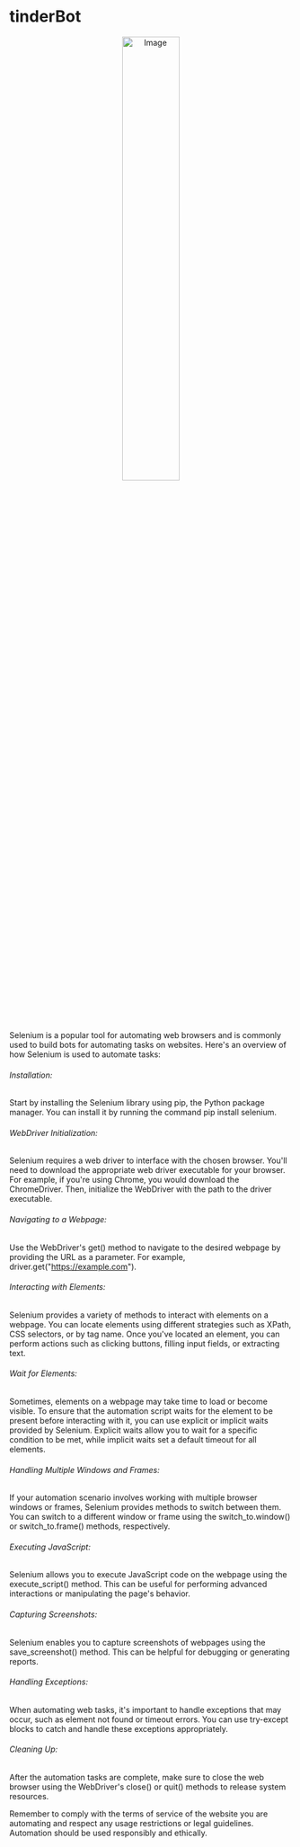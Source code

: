 # tinderBot

<p align="center">
  <img src="https://github.com/Rahul-Cheruku/tinderBot/assets/77064752/9e7f8e2d-fd16-4112-b241-931c603ec666" alt="Image" width="45%">
</p>



Selenium is a popular tool for automating web browsers and is commonly used to build bots for automating tasks on websites. Here's an overview of how Selenium is used to automate tasks:

###### Installation: 
Start by installing the Selenium library using pip, the Python package manager. You can install it by running the command pip install selenium.

###### WebDriver Initialization:
Selenium requires a web driver to interface with the chosen browser. You'll need to download the appropriate web driver executable for your browser. For example, if you're using Chrome, you would download the ChromeDriver. Then, initialize the WebDriver with the path to the driver executable.

###### Navigating to a Webpage: 
Use the WebDriver's get() method to navigate to the desired webpage by providing the URL as a parameter. For example, driver.get("https://example.com").

###### Interacting with Elements: 
Selenium provides a variety of methods to interact with elements on a webpage. You can locate elements using different strategies such as XPath, CSS selectors, or by tag name. Once you've located an element, you can perform actions such as clicking buttons, filling input fields, or extracting text.

###### Wait for Elements:
Sometimes, elements on a webpage may take time to load or become visible. To ensure that the automation script waits for the element to be present before interacting with it, you can use explicit or implicit waits provided by Selenium. Explicit waits allow you to wait for a specific condition to be met, while implicit waits set a default timeout for all elements.

###### Handling Multiple Windows and Frames: 
If your automation scenario involves working with multiple browser windows or frames, Selenium provides methods to switch between them. You can switch to a different window or frame using the switch_to.window() or switch_to.frame() methods, respectively.

###### Executing JavaScript:
Selenium allows you to execute JavaScript code on the webpage using the execute_script() method. This can be useful for performing advanced interactions or manipulating the page's behavior.

###### Capturing Screenshots:
Selenium enables you to capture screenshots of webpages using the save_screenshot() method. This can be helpful for debugging or generating reports.

###### Handling Exceptions:
When automating web tasks, it's important to handle exceptions that may occur, such as element not found or timeout errors. You can use try-except blocks to catch and handle these exceptions appropriately.

###### Cleaning Up: 
After the automation tasks are complete, make sure to close the web browser using the WebDriver's close() or quit() methods to release system resources.

Remember to comply with the terms of service of the website you are automating and respect any usage restrictions or legal guidelines. Automation should be used responsibly and ethically.
